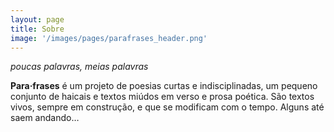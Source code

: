 ```yaml
---
layout: page
title: Sobre
image: '/images/pages/parafrases_header.png'
---
```


*poucas palavras, meias palavras*

**Para&middot;frases** é um projeto de poesias curtas e indisciplinadas, um pequeno conjunto de haicais e textos miúdos em verso e prosa poética. São textos vivos, sempre em construção, e que se modificam com o tempo. Alguns até saem andando…
